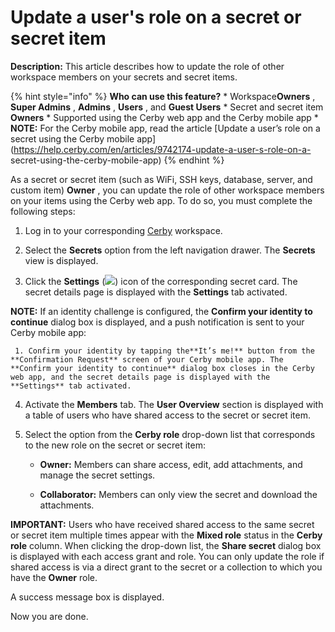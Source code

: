 # Update a user's role on a secret or secret item

**Description:** This article describes how to update the role of other workspace members on your secrets and secret items.

{% hint style="info" %} **Who can use this feature?** * Workspace**Owners** ,
**Super Admins** , **Admins** , **Users** , and **Guest Users** * Secret and
secret item **Owners** * Supported using the Cerby web app and the Cerby
mobile app * **NOTE:** For the Cerby mobile app, read the article [Update a
user’s role on a secret using the Cerby mobile
app](https://help.cerby.com/en/articles/9742174-update-a-user-s-role-on-a-
secret-using-the-cerby-mobile-app) {% endhint %}

As a secret or secret item (such as WiFi, SSH keys, database, server, and
custom item) **Owner** , you can update the role of other workspace members on
your items using the Cerby web app. To do so, you must complete the following
steps:

  1. Log in to your corresponding [Cerby](https://app.cerby.com/) workspace.

  2. Select the **Secrets** option from the left navigation drawer. The **Secrets** view is displayed.

  3. Click the **Settings** (![](gitbook/imagesAD_4nXf2FA05fH4m3T-v2WGR-aFQMVNwMqXR43V88GGzKEldhJnIbW3RzzsP8GNd0AySCcatr_LEOf6dhVRXh-bwcD6r8hOFQl2YTySPdaPXYhdsQefPLtORPsGDxOv9Pxc35zeWSJhC8caWVU_3hBgMuDSbM0mR)) icon of the corresponding secret card. The secret details page is displayed with the **Settings** tab activated.

**NOTE:** If an identity challenge is configured, the **Confirm your identity
to continue** dialog box is displayed, and a push notification is sent to your
Cerby mobile app:

     1. Confirm your identity by tapping the**It’s me!** button from the **Confirmation Request** screen of your Cerby mobile app. The **Confirm your identity to continue** dialog box closes in the Cerby web app, and the secret details page is displayed with the **Settings** tab activated.

  4. Activate the **Members** tab. The **User Overview** section is displayed with a table of users who have shared access to the secret or secret item.

  5. Select the option from the **Cerby role** drop-down list that corresponds to the new role on the secret or secret item: 

     * **Owner:** Members can share access, edit, add attachments, and manage the secret settings.

     * **Collaborator:** Members can only view the secret and download the attachments.

**IMPORTANT:** Users who have received shared access to the same secret or
secret item multiple times appear with the **Mixed role** status in the
**Cerby role** column. When clicking the drop-down list, the **Share secret**
dialog box is displayed with each access grant and role. You can only update
the role if shared access is via a direct grant to the secret or a collection
to which you have the **Owner** role.

A success message box is displayed.

Now you are done.


